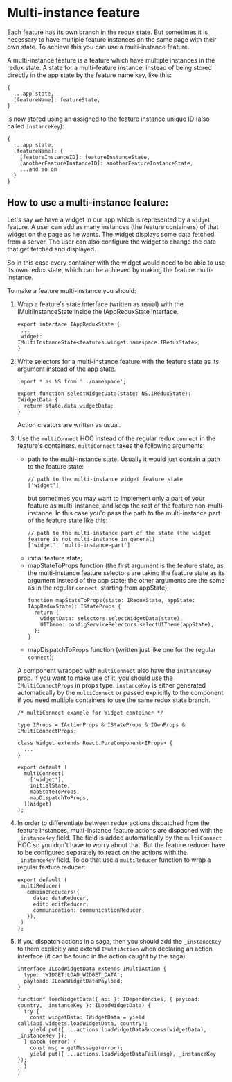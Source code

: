 # Multi-instance feature

Each feature has its own branch in the redux state. But sometimes it is necessary to have multiple feature instances on the same page with their own state. To achieve this you can use a multi-instance feature.

A multi-instance feature is a feature which have multiple instances in the redux state. A state for a multi-feature instance, instead of being stored directly in the app state by the feature name key, like this:

```
{
  ...app state,
  [featureName]: featureState,
}
```
is now stored using an assigned to the feature instance unique ID (also called `instanceKey`):
```
{
  ...app state,
  [featureName]: {
    [featureInstanceID]: featureInstanceState,
    [anotherFeatureInstanceID]: anotherFeatureInstanceState,
    ...and so on
  }
}
```
## How to use a multi-instance feature:
Let's say we have a widget in our app which is represented by a `widget` feature. A user can add as many instances (the feature containers) of that widget on the page as he wants. The widget displays some data fetched from a server. The user can also configure the widget to change the data that get fetched and displayed.

So in this case every container with the widget would need to be able to use its own redux state, which can be achieved by making the feature multi-instance.

To make a feature multi-instance you should:

1. Wrap a feature's state interface (written as usual) with the IMultiInstanceState inside the IAppReduxState interface.
   ```
   export interface IAppReduxState {
    ...
    widget: IMultiInstanceState<features.widget.namespace.IReduxState>;
   }
   ```

2. Write selectors for a multi-instance feature with the feature state as its argument instead of the app state.
   ```
   import * as NS from '../namespace';

   export function selectWidgetData(state: NS.IReduxState): IWidgetData {
     return state.data.widgetData;
   }
   ```
   Action creators are written as usual.

3. Use the `multiConnect` HOC instead of the regular redux `connect` in the feature's containers. `multiConnect` takes the following arguments:
   - path to the multi-instance state. Usually it would just contain a path to the feature state:
      ```
      // path to the multi-instance widget feature state
      ['widget']
      ```
     but sometimes you may want to implement only a part of your feature as multi-instance, and keep the rest of the feature non-multi-instance. In this case you'd pass the path to the multi-instance part of the feature state like this:
        ```
        // path to the multi-instance part of the state (the widget feature is not multi-instance in general)
        ['widget', 'multi-instance-part']
        ```
   - initial feature state;
   - mapStateToProps function (the first argument is the feature state, as the multi-instance feature selectors are taking the feature state as its argument instead of the app state; the other arguments are the same as in the regular `connect`, starting from appState);
      ```
      function mapStateToProps(state: IReduxState, appState: IAppReduxState): IStateProps {
        return {
          widgetData: selectors.selectWidgetData(state),
          UITheme: configServiceSelectors.selectUITheme(appState),
        };
      }
      ```
   - mapDispatchToProps function (written just like one for the regular `connect`);

   A component wrapped with `multiConnect` also have the `instanceKey` prop. If you want to make use of it, you should use the `IMultiConnectProps` in props type. `instanceKey` is either generated automatically by the `multiConnect` or passed explicitly to the component if you need multiple containers to use the same redux state branch.


    ```
    /* multiConnect example for Widget container */

    type IProps = IActionProps & IStateProps & IOwnProps & IMultiConnectProps;

    class Widget extends React.PureComponent<IProps> {
      ...
    }

    export default (
      multiConnect(
        ['widget'],
        initialState,
        mapStateToProps,
        mapDispatchToProps,
      )(Widget)
    );
    ```

4. In order to differentiate between redux actions dispatched from the feature instances, multi-instance feature actions are dispached with the `_instanceKey` field. The field is added automatically by the `multiConnect` HOC so you don't have to worry about that. But the feature reducer have to be configured separately to react on the actions with the `_instanceKey` field. To do that use a `multiReducer` function to wrap a regular feature reducer:
   ```
   export default (
    multiReducer(
      combineReducers({
        data: dataReducer,
        edit: editReducer,
        communication: communicationReducer,
      }),
    )
   );
   ```
5. If you dispatch actions in a saga, then you should add the `_instanceKey` to them explicitly and extend `IMultiAction` when declaring an action interface (it can be found in the action caught by the saga):
    ```
    interface ILoadWidgetData extends IMultiAction {
      type: 'WIDGET:LOAD_WIDGET_DATA';
      payload: ILoadWidgetDataPayload;
    }

    function* loadWidgetData({ api }: IDependencies, { payload: country, _instanceKey }: ILoadWidgetData) {
      try {
        const widgetData: IWidgetData = yield call(api.widgets.loadWidgetData, country);
        yield put({ ...actions.loadWidgetDataSuccess(widgetData), _instanceKey });
      } catch (error) {
        const msg = getMessage(error);
        yield put({ ...actions.loadWidgetDataFail(msg), _instanceKey });
      }
    }
    ```
